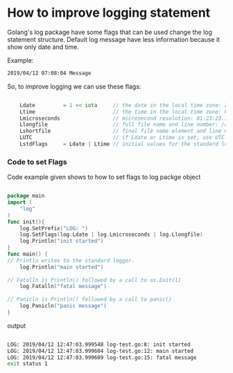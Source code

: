 # How to improve logging statement

Golang's log package have some flags that can be used change the log statement structure. Default log message have less information because it show only date and time. 

Example:
```bash
2019/04/12 07:08:04 Message
```

So, to improve logging we can use these flags:

```go

    Ldate         = 1 << iota     // the date in the local time zone: 2009/01/23
    Ltime                         // the time in the local time zone: 01:23:23
    Lmicroseconds                 // microsecond resolution: 01:23:23.123123.  assumes Ltime.
    Llongfile                     // full file name and line number: /a/b/c/d.go:23
    Lshortfile                    // final file name element and line number: d.go:23. overrides Llongfile
    LUTC                          // if Ldate or Ltime is set, use UTC rather than the local time zone
    LstdFlags     = Ldate | Ltime // initial values for the standard logger
```

### Code to set Flags
Code example given shows to how to set flags to log packge object

```go

package main
import (
    "log"      
)
func init(){
    log.SetPrefix("LOG: ")
    log.SetFlags(log.Ldate | log.Lmicroseconds | log.Llongfile)
    log.Println("init started")
}
func main() {
// Println writes to the standard logger.
    log.Println("main started")
 
// Fatalln is Println() followed by a call to os.Exit(1)
    log.Fatalln("fatal message")
 
// Panicln is Println() followed by a call to panic()
    log.Panicln("panic message")
}
```
output

```bash

LOG: 2019/04/12 12:47:03.999548 log-test.go:8: init started
LOG: 2019/04/12 12:47:03.999604 log-test.go:12: main started
LOG: 2019/04/12 12:47:03.999609 log-test.go:15: fatal message
exit status 1


```